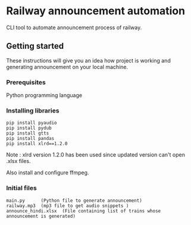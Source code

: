 # Railway announcement automation
CLI tool to automate announcement process of railway.

## Getting started
These instructions will give you an idea how project is working and generating announcement on your local machine. 

### Prerequisites
Python programming language

### Installing libraries

```
pip install pyaudio
pip install pydub
pip install gtts
pip install pandas
pip install xlrd==1.2.0
```
Note : xlrd version 1.2.0 has been used since updated version can't open .xlsx files.

Also install and configure ffmpeg.

### Initial files
```
main.py      (Python file to generate announcement)
railway.mp3  (mp3 file to get audio snippets )
announce_hindi.xlsx  (File containing list of trains whose announcement is generated)
```

